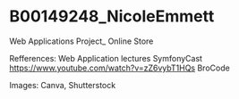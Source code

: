 # B00149248_NicoleEmmett
Web Applications Project_ Online Store


Refferences:
Web Application lectures
SymfonyCast
https://www.youtube.com/watch?v=zZ6vybT1HQs BroCode

Images:
Canva, Shutterstock
